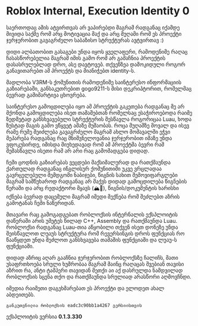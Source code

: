 # Roblox Internal, Execution Identity 0
საერთოდაც ამის ატვირთვას არ ვაპირებდი მაგრამ რადგანაც იქამდე მივიდა საქმე რომ არც მოტივაცია მაქ და არც მუღამი რომ ეს პროექტი ჯერჯერობით გავაგრძელო საბაზისო სტრუქტურას ავტვირთავ :)

დიდი ალბათობით გასაგები უნდა იყოს ყველაფერი, რამოდენიმე რაღაც ჩასასწორებელია მაგრამ იმის გამო რომ არ გამაჩნია პროექტის დასასრულებლად დრო, ასე დავტოვებ. თქვენზეა დამოკიდული როგორ განავითარებთ ამ პროექტს და მიანიჭებთ identity-ს.

მადლობა V3RM-ს ქომუნითის რამოდენიმე საინტერესო ინფორმაციის გაზიარებაში, განსაკუთრებით gogo9211-ს მისი დეკრიპტორით, რომელმაც ბევრად გამიმარტივა ცხოვრება.

საინტერესო გამოცდილება იყო ამ პროექტის გაკეთება რადგანაც მე არ მქონდა გამოცდილება ისეთ თამაშებთან რომელსაც ესაჭიროებოდა რაიმე ზედმეტად განსხვავებული სტრუქტურის შესწავლა როგორიცაა Luau, ხოდა ზუსტად მაგის გამო ვწყვეტ ამაზე მუშაობას. როცა მუღამზე მოვალ და ისევ რამე რუმე შეიძლება გავაგრძელო მაგრამ ახლო მომავალში ეჭვი მეპარება რადგანაც რაც მნიშვნელოვანია ჯერჯერობით იმაზე უნდა ვფოკუსირდე, იმისდა მიუხედავად რომ ამ პროექტმა ბევრი რამ შემასწავლა ისეთი რამ არ არი რაც გამომადგება დიდად.

ჩემი ცოდნის გაზიარებას ვეცდები მაქსიმალურად და რათქმაუნდა ქართულად რადგანაც ინგლისურ ქომუნითიში უკვე ვრცლადაა გავრცელებული შემდგომი ნაბიჯები, წიგნის სახით შემოვიფარგლები მაგრამ სამწუხაროდ რადგანაც არ მაქვს დიდად გამოცდილება წიგნების წერაში და არც რედაქტორი მყავს (🏔🗻), წიგნის/დოკუმენტის ხარისხი იქნება ბევრად დაცემული მაგრამ იმედი მექნება რომ შეძლებთ აზრის გამოტანას ჩემი ნაწერიდან.

მთავარი რაც გამოგადგებათ რობლოქსის ინტერნალის ექსპლოიტის დაწერაში არის უმეტეს წილად C++, Assembly და რათქმაუნდა Luau. რობლოქსი რადგანაც Luau-თია აწყობილი თქვენ ისეთ დონეზე უნდა შეისწავლოთ ლუაუს სტრუქტურა რომ რევერსინგის დროს ფუნქციას რო წააწყდეთ უნდა შეძლოთ განსხვავება თამაშის ფუნქციაში და ლუაუ-ს ფუნქციაში.

დიდად აზრიც აღარ გააჩნია ჯერჯერობით რობლოქსზე ჩალიჩს, მათი უსაფრთხოება სრული ხუმრობაა მაგრამ მაინც რაღაცას შვებიან თავისი აზრით რა, ანტი ტამპერი თავიდან მეთქი აი აქ დასრულდა ნამდვილად რობლოქსის სცენა თქო და რათქმაუნდა სრულიად არასწორი აღმოვჩნდი.

იმედია რაიმეთი დაგეხმარებათ ეს პროექტი და ელოდეთ ახალ აბდეითებს.

`განკუთვნილია რობლოქსის eadc3c90bb1a4267 ვერსიისთვის`

ექსპლოიტის ვერსია **0.1.3.330**
